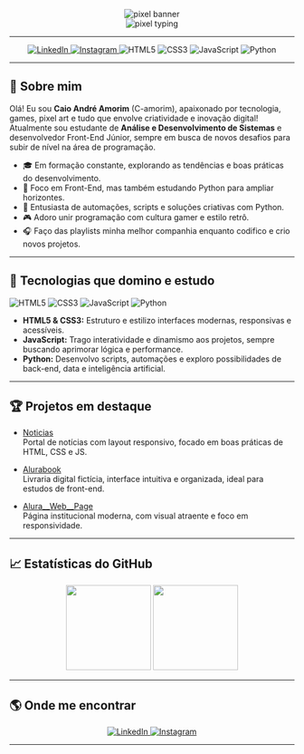 <p align="center">
  <img src="https://capsule-render.vercel.app/api?type=waving&color=0:272935,100:2bcefa&height=220&section=header&text=👾%20C-amorim%20Pixel%20World%20👾&fontSize=40&fontAlignY=38&desc=Front-End%20Jr%20|%20Python%20Enthusiast%20|%20Estudante%20de%20ADS&descAlign=60&descSize=20&animation=fadeIn&fontColor=fff" alt="pixel banner"/>
  <br>
  <img src="https://readme-typing-svg.demolab.com?font=Press+Start+2P&weight=800&size=24&pause=1000&color=2BCEFA&background=27293500&center=true&vCenter=true&width=800&lines=Bem-vindo+ao+meu+repositório!;Level+up+em+Front-end+%2B+Python;Let's+Play+Code!+%F0%9F%8E%AE" alt="pixel typing">
</p>

---

<p align="center">
  <a href="https://www.linkedin.com/in/camorimm">
    <img src="https://img.shields.io/badge/-LinkedIn-blue?style=flat-square&logo=linkedin&logoColor=white" alt="LinkedIn">
  </a>
  <a href="https://www.instagram.com/c.amorinn/">
    <img src="https://img.shields.io/badge/-Instagram-E4405F?style=flat-square&logo=instagram&logoColor=white" alt="Instagram">
  </a>
  <img src="https://img.shields.io/badge/HTML5-E34F26?style=flat-square&logo=html5&logoColor=fff" alt="HTML5">
  <img src="https://img.shields.io/badge/CSS3-1572B6?style=flat-square&logo=css3&logoColor=fff" alt="CSS3">
  <img src="https://img.shields.io/badge/JavaScript-F7DF1E?style=flat-square&logo=javascript&logoColor=000" alt="JavaScript">
  <img src="https://img.shields.io/badge/Python-3776AB?style=flat-square&logo=python&logoColor=fff" alt="Python">
</p>

---

## 👾 Sobre mim

Olá! Eu sou **Caio André Amorim** (C-amorim), apaixonado por tecnologia, games, pixel art e tudo que envolve criatividade e inovação digital!  
Atualmente sou estudante de **Análise e Desenvolvimento de Sistemas** e desenvolvedor Front-End Júnior, sempre em busca de novos desafios para subir de nível na área de programação.

- 🎓 Em formação constante, explorando as tendências e boas práticas do desenvolvimento.
- 🚀 Foco em Front-End, mas também estudando Python para ampliar horizontes.
- 🐍 Entusiasta de automações, scripts e soluções criativas com Python.
- 🎮 Adoro unir programação com cultura gamer e estilo retrô.
- 🎧 Faço das playlists minha melhor companhia enquanto codifico e crio novos projetos.

---

## 🚀 Tecnologias que domino e estudo

![HTML5](https://img.shields.io/badge/-HTML5-05122A?style=for-the-badge&logo=html5)
![CSS3](https://img.shields.io/badge/-CSS3-05122A?style=for-the-badge&logo=css3)
![JavaScript](https://img.shields.io/badge/-JavaScript-05122A?style=for-the-badge&logo=javascript)
![Python](https://img.shields.io/badge/-Python-05122A?style=for-the-badge&logo=python)

- **HTML5 & CSS3:** Estruturo e estilizo interfaces modernas, responsivas e acessíveis.
- **JavaScript:** Trago interatividade e dinamismo aos projetos, sempre buscando aprimorar lógica e performance.
- **Python:** Desenvolvo scripts, automações e exploro possibilidades de back-end, data e inteligência artificial.

---

## 🏆 Projetos em destaque

- [Noticias](https://github.com/C-amorim/Noticias)  
  Portal de notícias com layout responsivo, focado em boas práticas de HTML, CSS e JS.

- [Alurabook](https://github.com/C-amorim/Alurabook)  
  Livraria digital fictícia, interface intuitiva e organizada, ideal para estudos de front-end.

- [Alura__Web__Page](https://github.com/C-amorim/Alura__Web__Page)  
  Página institucional moderna, com visual atraente e foco em responsividade.

---

## 📈 Estatísticas do GitHub

<div align="center">
  <img height="150em" src="https://github-readme-stats.vercel.app/api?username=C-amorim&show_icons=true&theme=radical"/>
  <img height="150em" src="https://github-readme-stats.vercel.app/api/top-langs/?username=C-amorim&layout=compact&theme=radical"/>
</div>

---

## 🌎 Onde me encontrar

<p align="center">
  <a href="https://www.linkedin.com/in/camorimm">
    <img src="https://img.shields.io/badge/-LinkedIn-blue?style=flat-square&logo=linkedin&logoColor=white" alt="LinkedIn">
  </a>
  <a href="https://www.instagram.com/c.amorinn/">
    <img src="https://img.shields.io/badge/-Instagram-E4405F?style=flat-square&logo=instagram&logoColor=white" alt="Instagram">
  </a>
</p>

---
